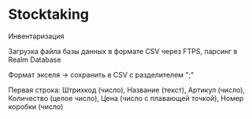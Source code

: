# Stocktaking
Инвентаризация


Загрузка файла базы данных в формате CSV через  FTPS, парсинг в Realm
Database

Формат экселя -> сохранить в CSV с разделителем ";"

Первая строка: Штрихкод (число), Название (текст), Артикул (число),
Количество (целое число), Цена (число с плавающей точкой), Номер коробки
(число)
